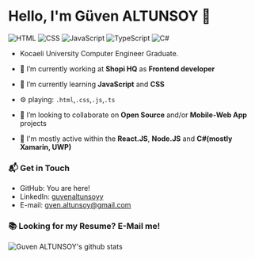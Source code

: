 # Hello, I'm Güven ALTUNSOY 👋

![HTML](https://img.shields.io/badge/HTML-Mid-orange)
![CSS](https://img.shields.io/badge/CSS-Mid-blue)
![JavaScript](https://img.shields.io/badge/JavaScript-Mid-yellow)
![TypeScript](https://img.shields.io/badge/TypeScript-Intermediate-lightgrey)
![C#](https://img.shields.io/badge/CSharp-Mid-blue)

- Kocaeli University Computer Engineer Graduate.

- 🔭 I’m currently working at **Shopi HQ** as **Frontend developer**
- 🌱 I’m currently learning **JavaScript** and **CSS**
- ⚙️ playing: `.html`,`.css`,`.js`,`.ts`
- 👯 I’m looking to collaborate on **Open Source** and/or **Mobile-Web App** projects
- 💬 I'm mostly active within the **React.JS**, **Node.JS** and **C#(mostly Xamarin, UWP)**

### 📬 Get in Touch

- GitHub: You are here!
- LinkedIn: [guvenaltunsoyy](https://www.linkedin.com/in/guvenaltunsoyy)
- E-mail: gven.altunsoy@gmail.com

### 📚 Looking for my Resume? E-Mail me!

![Guven ALTUNSOY's github stats](https://github-readme-stats.vercel.app/api?username=guvenaltunsoyy&show_icons=true&hide_border=true)

<!--
**guvenaltunsoyy/guvenaltunsoyy** is a ✨ _special_ ✨ repository because its `README.md` (this file) appears on your GitHub profile.

Here are some ideas to get you started:

- 🔭 I’m currently working on ...
- 🌱 I’m currently learning ...
- 👯 I’m looking to collaborate on ...
- 🤔 I’m looking for help with ...
- 💬 Ask me about ...
- 📫 How to reach me: ...
- 😄 Pronouns: ...
- ⚡ Fun fact: ...
-->
